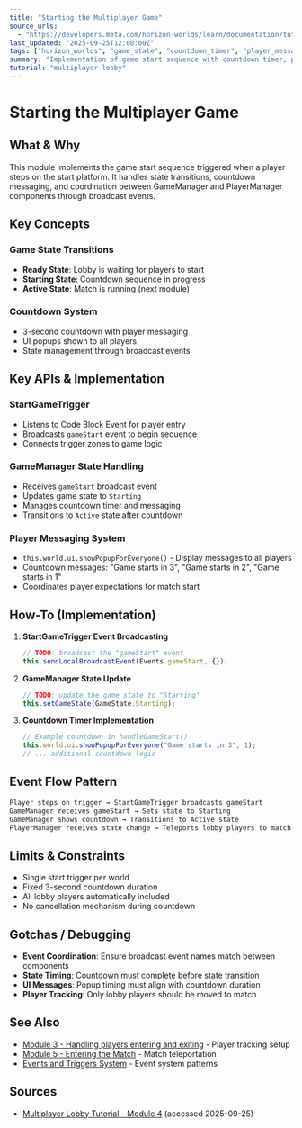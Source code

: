 ```yaml
---
title: "Starting the Multiplayer Game"
source_urls:
  - "https://developers.meta.com/horizon-worlds/learn/documentation/tutorial-worlds/multiplayer-lobby-tutorial/module-4-starting-the-game"
last_updated: "2025-09-25T12:00:00Z"
tags: ["horizon_worlds", "game_state", "countdown_timer", "player_messaging", "game_start"]
summary: "Implementation of game start sequence with countdown timer, player messaging, and state transition from Ready to Starting."
tutorial: "multiplayer-lobby"
---
```


# Starting the Multiplayer Game

## What & Why

This module implements the game start sequence triggered when a player steps on the start platform. It handles state transitions, countdown messaging, and coordination between GameManager and PlayerManager components through broadcast events.

## Key Concepts

### Game State Transitions
- **Ready State**: Lobby is waiting for players to start
- **Starting State**: Countdown sequence in progress  
- **Active State**: Match is running (next module)

### Countdown System
- 3-second countdown with player messaging
- UI popups shown to all players
- State management through broadcast events

## Key APIs & Implementation

### StartGameTrigger
- Listens to Code Block Event for player entry
- Broadcasts `gameStart` event to begin sequence
- Connects trigger zones to game logic

### GameManager State Handling  
- Receives `gameStart` broadcast event
- Updates game state to `Starting`
- Manages countdown timer and messaging
- Transitions to `Active` state after countdown

### Player Messaging System
- `this.world.ui.showPopupForEveryone()` - Display messages to all players
- Countdown messages: "Game starts in 3", "Game starts in 2", "Game starts in 1"
- Coordinates player expectations for match start

## How-To (Implementation)

1. **StartGameTrigger Event Broadcasting**
   ```typescript
   // TODO: broadcast the "gameStart" event
   this.sendLocalBroadcastEvent(Events.gameStart, {});
   ```

2. **GameManager State Update**
   ```typescript
   // TODO: update the game state to "Starting"
   this.setGameState(GameState.Starting);
   ```

3. **Countdown Timer Implementation**
   ```typescript
   // Example countdown in handleGameStart()
   this.world.ui.showPopupForEveryone("Game starts in 3", 1);
   // ... additional countdown logic
   ```

## Event Flow Pattern

```typescript
Player steps on trigger → StartGameTrigger broadcasts gameStart
GameManager receives gameStart → Sets state to Starting  
GameManager shows countdown → Transitions to Active state
PlayerManager receives state change → Teleports lobby players to match
```

## Limits & Constraints

- Single start trigger per world
- Fixed 3-second countdown duration
- All lobby players automatically included
- No cancellation mechanism during countdown

## Gotchas / Debugging

- **Event Coordination**: Ensure broadcast event names match between components
- **State Timing**: Countdown must complete before state transition
- **UI Messages**: Popup timing must align with countdown duration
- **Player Tracking**: Only lobby players should be moved to match

## See Also

- [Module 3 - Handling players entering and exiting](./03-handling-players-entering-and-exiting.md) - Player tracking setup
- [Module 5 - Entering the Match](./05-entering-the-match.md) - Match teleportation
- [Events and Triggers System](../../events-triggers-system.md) - Event system patterns

## Sources

- [Multiplayer Lobby Tutorial - Module 4](https://developers.meta.com/horizon-worlds/learn/documentation/tutorial-worlds/multiplayer-lobby-tutorial/module-4-starting-the-game) (accessed 2025-09-25)